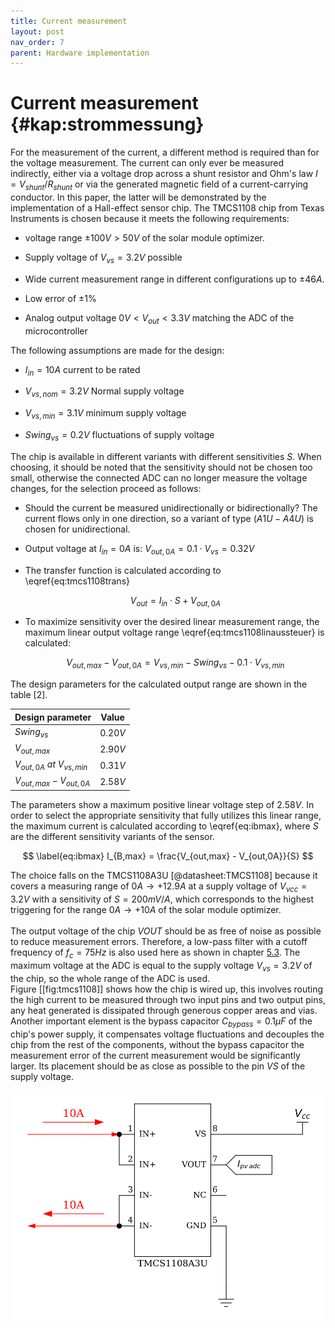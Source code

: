 ```yaml
---
title: Current measurement
layout: post
nav_order: 7
parent: Hardware implementation
---
```


# Current measurement {#kap:strommessung}

For the measurement of the current, a different method is required than
for the voltage measurement. The current can only ever be measured
indirectly, either via a voltage drop across a shunt resistor and Ohm's law $I=V_{shunt}/R_{shunt}$ or via the generated magnetic field of a current-carrying conductor. In this paper, the latter will be demonstrated by the implementation of a Hall-effect sensor chip. The TMCS1108 chip from Texas Instruments is chosen because it meets the following requirements:

-   voltage range $\pm100V > 50V$ of the solar module optimizer.

-   Supply voltage of $V_{vs}=3.2V$ possible

-   Wide current measurement range in different configurations up to
    $\pm 46A$.

-   Low error of $\pm1\%$

-   Analog output voltage $0V<V_{out}<3.3V$ matching the
    ADC of the microcontroller

The following assumptions are made for the design:

-   $I_{in} = 10A$ current to be rated

-   $V_{vs,nom} = 3.2V$ Normal supply voltage

-   $V_{vs,min} = 3.1V$ minimum supply voltage

-   $Swing_{vs} = 0.2 V$ fluctuations of supply voltage

The chip is available in different variants with different sensitivities $S$. When choosing, it should be noted that the sensitivity should not be chosen too small, otherwise the connected ADC can no longer measure the voltage changes, for the selection proceed as follows:

-   Should the current be measured unidirectionally or bidirectionally?
    The current flows only in one direction, so a variant of type
    $(A1U-A4U)$ is chosen for unidirectional.

-   Output voltage at $I_{in} =0A$ is:
    $V_{out,0A}= 0.1 \cdot V_{vs} = 0.32V$

-   The transfer function is calculated according to \eqref{eq:tmcs1108trans} 
    
    $$ \label{eq:tmcs1108trans} V_{out} = I_{in} \cdot S + V_{out,0A}$$

-   To maximize sensitivity over the desired linear measurement range,
    the maximum linear output voltage range
    \eqref{eq:tmcs1108linaussteuer} is calculated:

    $$ \label{eq:tmcs1108linaussteuer}
            V_{out,max} - V_{out,0A} = V_{vs,min} - Swing_{vs} - 0.1 \cdot V_{vs,min} $$

The design parameters for the calculated output range are shown in the
table [2].

| **Design parameter**         | **Value** |
|------------------------------|-----------|
| $Swing_{vs}$                 | $0.20V$   |
| $V_{out,max}$                | $2.90V$   |
| $V_{out,0A}~at~V_{vs,min}$ | $0.31V$   |
| $V_{out,max} - V_{out,0A}$   | $2.58V$   |

The parameters show a maximum positive linear voltage step of $2.58V$. In order to select the appropriate sensitivity that fully utilizes this linear range, the maximum current is calculated according to \eqref{eq:ibmax}, where $S$ are the different sensitivity variants of the sensor.

$$ \label{eq:ibmax}
I_{B,max} = \frac{V_{out,max} - V_{out,0A}}{S} $$

The choice falls on the TMCS1108A3U [@datasheet:TMCS1108] because it
covers a measuring range of ${0A \rightarrow +12.9A}$ at a supply
voltage of ${V_{vcc}=3.2V}$ with a sensitivity of $S = 200mV/A$, which
corresponds to the highest triggering for the range
${0A \rightarrow +10A}$ of the solar module optimizer.\
\
The output voltage of the chip $VOUT$ should be as free of noise as
possible to reduce measurement errors. Therefore, a low-pass filter with
a cutoff frequency of $f_{c}=75Hz$ is also used here as shown in chapter
[5.3](#kap:tiefpass). The
maximum voltage at the ADC is equal to the supply voltage
$V_{vs}=3.2V$ of the chip, so the whole range of the
ADC is used.\
Figure [\[fig:tmcs1108\]] shows how the chip is wired up, this involves routing the high current to be measured through two input pins and two output pins, any heat generated is dissipated through generous copper areas and vias. Another important element is the bypass capacitor $C_{bypass}=0.1\mu F$ of the chip's power supply, it compensates voltage fluctuations and decouples the chip from the rest of the components, without the bypass capacitor the measurement error of the current measurement would be significantly larger. Its placement should be as close as possible to the pin *VS* of the supply voltage. 

![image](assets/image/tmcs1108.svg)
